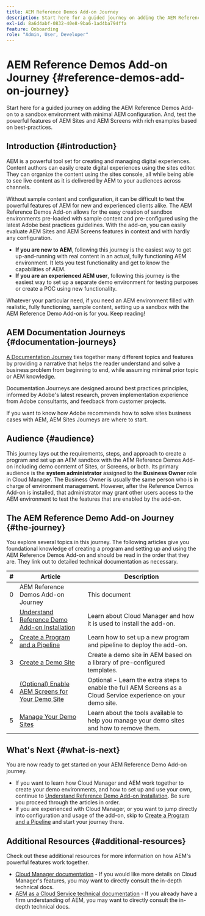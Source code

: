 ```yaml
---
title: AEM Reference Demos Add-on Journey
description: Start here for a guided journey on adding the AEM Reference Demos Add-on to a sandbox environment with minimal AEM configuration. And, test the powerful features of AEM with rich examples based on best-practices.
exl-id: 8a6d4abf-0832-40e8-9ba6-1ad4ba794ffa
feature: Onboarding
role: "Admin, User, Developer"
---
```

# AEM Reference Demos Add-on Journey {#reference-demos-add-on-journey}

Start here for a guided journey on adding the AEM Reference Demos Add-on to a sandbox environment with minimal AEM configuration. And, test the powerful features of AEM Sites and AEM Screens with rich examples based on best-practices.

## Introduction {#introduction}

AEM is a powerful tool set for creating and managing digital experiences. Content authors can easily create digital experiences using the sites editor. They can organize the content using the sites console, all while being able to see live content as it is delivered by AEM to your audiences across channels.

Without sample content and configuration, it can be difficult to test the powerful features of AEM for new and experienced clients alike. The AEM Reference Demos Add-on allows for the easy creation of sandbox environments pre-loaded with sample content and pre-configured using the latest Adobe best practices guidelines. With the add-on, you can easily evaluate AEM Sites and AEM Screens features in context and with hardly any configuration.

* **If you are new to AEM**, following this journey is the easiest way to get up-and-running with real content in an actual, fully functioning AEM environment. It lets you test functionality and get to know the capabilities of AEM.
* **If you are an experienced AEM user**, following this journey is the easiest way to set up a separate demo environment for testing purposes or create a POC using new functionality.

Whatever your particular need, if you need an AEM environment filled with realistic, fully functioning, sample content, setting up a sandbox with the AEM Reference Demo Add-on is for you. Keep reading!

## AEM Documentation Journeys {#documentation-journeys}

[A Documentation Journey](/help/journey-documentation/documentation-journeys.md) ties together many different topics and features by providing a narrative that helps the reader understand and solve a business problem from beginning to end, while assuming minimal prior topic or AEM knowledge.

Documentation Journeys are designed around best practices principles, informed by Adobe's latest research, proven implementation experience from Adobe consultants, and feedback from customer projects.

If you want to know how Adobe recommends how to solve sites business cases with AEM, AEM Sites Journeys are where to start.

## Audience {#audience}

This journey lays out the requirements, steps, and approach to create a program and set up an AEM sandbox with the AEM Reference Demos Add-on including demo comtemt of Sites, or Screens, or both. Its primary audience is the **system administrator** assigned to the **Business Owner** role in Cloud Manager. The Business Owner is usually the same person who is in charge of environment management. However, after the Reference Demos Add-on is installed, that administrator may grant other users access to the AEM environment to test the features that are enabled by the add-on.

## The AEM Reference Demo Add-on Journey {#the-journey}

You explore several topics in this journey. The following articles give you foundational knowledge of creating a program and setting up and using the AEM Reference Demos Add-on and should be read in the order that they are. They link out to detailed technical documentation as necessary.

|#|Article|Description|
|---|---|---|
|0|AEM Reference Demos Add-on Journey|This document|
|1|[Understand Reference Demo Add-on Installation](installation.md)|Learn about Cloud Manager and how it is used to install the add-on.|
|2|[Create a Program and a Pipeline](create-program.md)|Learn how to set up a new program and pipeline to deploy the add-on.|
|3|[Create a Demo Site](create-site.md)|Create a demo site in AEM based on a library of pre-configured templates.|
|4|[(Optional) Enable AEM Screens for Your Demo Site](screens.md)|Optional - Learn the extra steps to enable the full AEM Screens as a Cloud Service experience on your demo site.|
|5|[Manage Your Demo Sites](manage.md)|Learn about the tools available to help you manage your demo sites and how to remove them.|

## What's Next {#what-is-next}

You are now ready to get started on your AEM Reference Demo Add-on journey.

* If you want to learn how Cloud Manager and AEM work together to create your demo environments, and how to set up and use your own, continue to [Understand Reference Demo Add-on Installation](installation.md). Be sure you proceed through the articles in order.
* If you are experienced with Cloud Manager, or you want to jump directly into configuration and usage of the add-on, skip to [Create a Program and a Pipeline](create-program.md) and start your journey there.

## Additional Resources {#additional-resources}

Check out these additional resources for more information on how AEM's powerful features work together.

* [Cloud Manager documentation](https://experienceleague.adobe.com/docs/experience-manager-cloud-service/content/onboarding/journey/cloud-manager.html) - If you would like more details on Cloud Manager's features, you may want to directly consult the in-depth technical docs.
* [AEM as a Cloud Service technical documentation](https://experienceleague.adobe.com/docs/experience-manager-cloud-service.html) - If you already have a firm understanding of AEM, you may want to directly consult the in-depth technical docs.
